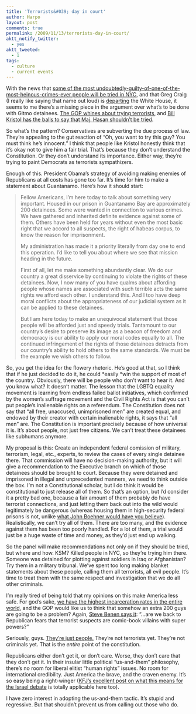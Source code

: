 ```yaml
---
title: 'Terrorists&#039; day in court'
author: Harpo
layout: post
comments: true
permalink: /2009/11/13/terrorists-day-in-court/
aktt_notify_twitter:
  - yes
aktt_tweeted:
  - 1
tags:
  - culture
  - current events
---
```

With the news that <a href="http://www.npr.org/templates/story/story.php?storyId=120377026&ft=1&f=1001" target="_blank">some of the most undoubtedly-guilty-of-one-of-the-most-heinous-crimes-ever people will be tried in NYC</a>, and that Greg Craig (I really like saying that name out loud) is <a href="http://www.cnn.com/2009/POLITICS/11/13/obama.staff.shakeup/index.html?eref=rss_topstories&utm_source=feedburner&utm_medium=feed&utm_campaign=Feed%3A+rss%2Fcnn_topstories+%28RSS%3A+Top+Stories%29&utm_content=Google+Reader" target="_blank">departing</a> the White House, it seems to me there&#8217;s a missing piece in the argument over what&#8217;s to be done with Gitmo detainees. <a href="http://www.washingtonmonthly.com/archives/individual/2009_11/020968.php" target="_blank">The GOP whines about trying terrorists</a>, and <a href="http://thinkprogress.org/2009/11/13/kristol-hasan-trial/" target="_blank">Bill Kristol has the balls to say that Maj. Hasan shouldn&#8217;t be tried</a>.

So what&#8217;s the pattern? Conservatives are subverting the due process of law. They&#8217;re appealing to the gut reaction of &#8220;Oh, you want to try this guy? You must think he&#8217;s innocent.&#8221; I think that people like Kristol honestly think that it&#8217;s okay not to give him a fair trial. That&#8217;s because they don&#8217;t understand the Constitution. Or they don&#8217;t understand its importance. Either way, they&#8217;re trying to paint Democrats as terrorists sympathizers.

Enough of this. President Obama&#8217;s strategy of avoiding making enemies of Republicans at all costs has gone too far. It&#8217;s time for him to make a statement about Guantanamo. Here&#8217;s how it should start:

> Fellow Americans, I&#8217;m here today to talk about something very important. Housed in our prison in Guantanamo Bay are approximately 200 detainees. Some were wanted in connection to various crimes. We have gathered and inherited definite evidence against some of them. Others have been held for years without even the most basic right that we accord to all suspects, the right of habeas corpus, to know the reason for imprisonment.
> 
> My administration has made it a priority literally from day one to end this operation. I&#8217;d like to tell you about where we see that mission heading in the future.
> 
> First of all, let me make something abundantly clear. We do our country a great disservice by continuing to violate the rights of these detainees. Now, I now many of you have qualms about affording people whose names are associated with such terrible acts the same rights we afford each other. I understand this. And I too have deep moral conflicts about the appropriateness of our judicial system as it can be applied to these detainees.
> 
> But I am here today to make an unequivocal statement that those people will be afforded just and speedy trials. Tantamount to our country&#8217;s desire to preserve its image as a beacon of freedom and democracy is our ability to apply our moral codes equally to all. The continued infringement of the rights of those detainees detracts from our country&#8217;s ability to hold others to the same standards. We must be the example we wish others to follow.

So, you get the idea for the flowery rhetoric. He&#8217;s good at that, so I think that if he just decided to do it, he could *easily *win the support of most of the country. Obviously, there will be people who don&#8217;t want to hear it. And you know what? It doesn&#8217;t matter. The lesson that the LGBTQ equality movement is learning from endless failed ballot initiatives, which confirmed by the women&#8217;s suffrage movement and the Civil Rights Act is that you can&#8217;t put people&#8217;s inalienable rights on a referendum. The Constitution does not say that &#8220;all free, unaccused, unimprisoned men&#8221; are created equal, and endowed by their creator with certain inalienable rights, it says that &#8220;all men&#8221; are. The Constitution is important precisely because of how universal it is. It&#8217;s about people, not just free citizens. We can&#8217;t treat these detainees like subhumans anymore.

My proposal is this: Create an independent federal comission of military, terrorism, legal, etc., experts, to review the cases of every single detainee there. That commission will have no decision-making authority, but it will give a recommendation to the Executive branch on which of those detainees should be brought to court. Because they were detained and imprisoned in illegal and unprecedented manners, we need to think outside the box. I&#8217;m not a Constitutional scholar, but I do think it would be constitutional to just release all of them. So that&#8217;s an option, but I&#8217;d consider it a pretty bad one, because a fair amount of them probably do have terrorist connections, and just letting them back out into the wild would legitimately be dangerous (whereas housing them in high-security federal prisons is not, unlike <a href="http://johnboehner.house.gov/News/DocumentSingle.aspx?DocumentID=128963" target="_blank">what John Boehner would have you believe</a>). Realistically, we can&#8217;t try all of them. There are too many, and the evidence against them has been too poorly handled. For a lot of them, a trial would just be a huge waste of time and money, as they&#8217;d just end up walking.

So the panel will make recommendations not only on if they should be tried, but where and how. KSM? Killed people in NYC, so they&#8217;re trying him there. Someone was detained for plotting against soldiers in Iraq or Afghanistan? Try them in a military tribunal. We&#8217;ve spent too long making blanket statements about these people, calling them all terrorists, all evil people. It&#8217;s time to treat them with the same respect and investigation that we do all other criminals.

I&#8217;m really tired of being told that my opinions on this make America less safe. For god&#8217;s sake, <a href="http://www.kcl.ac.uk/depsta/law/research/icps/worldbrief/wpb_stats.php?area=all&category=wb_poprate" target="_blank">we have the highest incarceration rates in the entire world</a>, and the GOP would like us to think that somehow an extra 200 guys are going to be a problem? Again, <a href="http://www.washingtonmonthly.com/archives/individual/2009_11/020968.php" target="_blank">Steve Benen says it</a>: &#8220;&#8230;are we back to Republican fears that terrorist suspects are comic-book villains with super powers?&#8221;

Seriously, guys. <span style="text-decoration: underline;">They&#8217;re just people.</span> They&#8217;re not terrorists yet. They&#8217;re not criminals yet. That is the *entire* point of the constitution.

Republicans either don&#8217;t get it, or don&#8217;t care. Worse, they don&#8217;t care that they don&#8217;t get it. In their insular little political &#8220;us-and-them&#8221; philosophy, there&#8217;s no room for liberal elitist &#8220;human rights&#8221; issues. No room for international credibility. Just America the brave, and the craven enemy. It&#8217;s so easy being a right-winger (<a href="http://www.judaismwithoutborders.org/2009/11/11/between-a-rock-and-a-liberal-place/" target="_blank">KFJ&#8217;s excellent post on what this means for the Israel debate</a> is totally applicable here too).

I have zero interest in adopting the us-and-them tactic. It&#8217;s stupid and regressive. But that shouldn&#8217;t prevent us from calling out those who do.